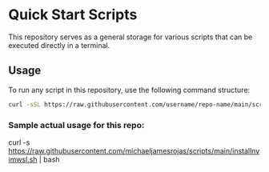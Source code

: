 
# Quick Start Scripts

This repository serves as a general storage for various scripts that can be executed directly in a terminal.

## Usage

To run any script in this repository, use the following command structure:

```bash
curl -sSL https://raw.githubusercontent.com/username/repo-name/main/script-name.sh | bash
```

### Sample actual usage for this repo:
curl -s https://raw.githubusercontent.com/michaeljamesrojas/scripts/main/installnvimwsl.sh | bash
